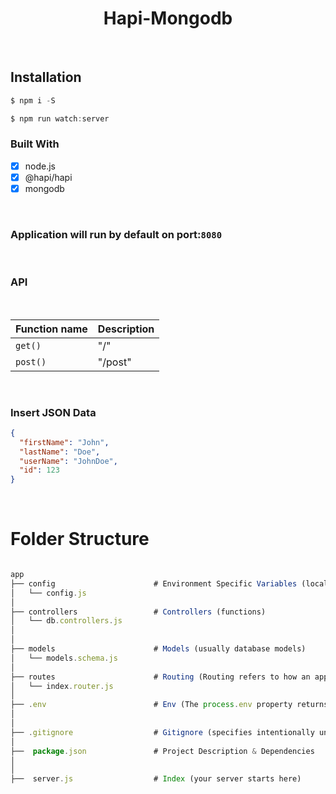 <h1 align="center"> Hapi-Mongodb </h1> <br>

## Installation

```javascript
$ npm i -S
```

```javascript
$ npm run watch:server
```

### Built With

- [x] node.js
- [x] @hapi/hapi
- [x] mongodb

<br>

### Application will run by default on port:`8080`

<br>
<h3 align=""> API </h3> <br>

| Function name | Description |
| ------------- | ----------- |
| `get()`       | "/"         |
| `post()`      | "/post"     |

<br>

### Insert JSON Data

```json
{
  "firstName": "John",
  "lastName": "Doe",
  "userName": "JohnDoe",
  "id": 123
}
```

<br>

# Folder Structure

```javascript

app
├── config                      # Environment Specific Variables (local/dev/production)
│   └── config.js
│
├── controllers                 # Controllers (functions)
│   └── db.controllers.js
│
│
├── models                      # Models (usually database models)
│   └── models.schema.js
│
├── routes                      # Routing (Routing refers to how an application’s endpoints (URIs) respond to client requests)
│   └── index.router.js
│
├── .env                        # Env (The process.env property returns an object containing the user environment)
│
│
├── .gitignore                  # Gitignore (specifies intentionally untracked files to ignore)
│
├──  package.json               # Project Description & Dependencies
│
│
├──  server.js                  # Index (your server starts here)


```
